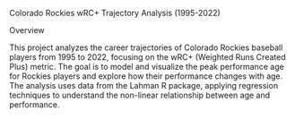 Colorado Rockies wRC+ Trajectory Analysis (1995-2022)

Overview

This project analyzes the career trajectories of Colorado Rockies baseball players from 1995 to 2022, focusing on the wRC+ (Weighted Runs Created Plus) metric. The goal is to model and visualize the peak performance age for Rockies players and explore how their performance changes with age. The analysis uses data from the Lahman R package, applying regression techniques to understand the non-linear relationship between age and performance.
